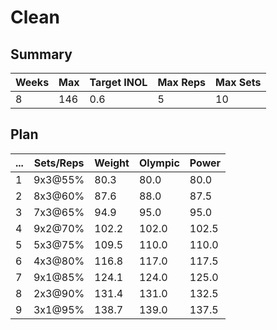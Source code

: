 # Clean

## Summary

Weeks | Max | Target INOL | Max Reps | Max Sets
--- | --- | --- | --- | ---
8 | 146 | 0.6 | 5 | 10

## Plan

 ... | Sets/Reps | Weight | Olympic | Power
--- | --- | --- | --- | ---
1 | 9x3@55% | 80.3 | 80.0 | 80.0
2 | 8x3@60% | 87.6 | 88.0 | 87.5
3 | 7x3@65% | 94.9 | 95.0 | 95.0
4 | 9x2@70% | 102.2 | 102.0 | 102.5
5 | 5x3@75% | 109.5 | 110.0 | 110.0
6 | 4x3@80% | 116.8 | 117.0 | 117.5
7 | 9x1@85% | 124.1 | 124.0 | 125.0
8 | 2x3@90% | 131.4 | 131.0 | 132.5
9 | 3x1@95% | 138.7 | 139.0 | 137.5
